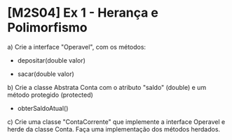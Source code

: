 # [M2S04] Ex 1 - Herança e Polimorfismo
a) Crie a interface "Operavel", com os métodos:

 - depositar(double valor)

 - sacar(double valor)

b) Crie a classe Abstrata Conta com o atributo "saldo" (double) e um método protegido (protected)

 - obterSaldoAtual()

c) Crie uma classe "ContaCorrente" que implemente a interface Operavel e herde da classe Conta. Faça uma implementação dos métodos herdados.